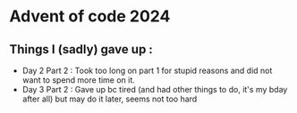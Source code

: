 # Advent of code 2024

## Things I (sadly) gave up :

- Day 2 Part 2 : Took too long on part 1 for stupid reasons and did not want to spend more time on it.
- Day 3 Part 2 : Gave up bc tired (and had other things to do, it's my bday after all) but may do it later, seems not too hard
